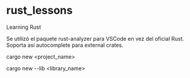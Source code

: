 # rust_lessons
Learning Rust

Se utilizó el paquete rust-analyzer para VSCode en vez del oficial Rust. Soporta así autocomplete para external crates.

cargo new <project_name>

cargo new --lib <library_name>




